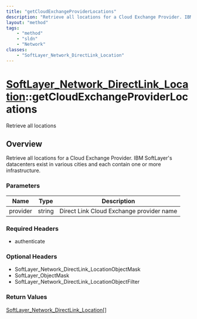 ```yaml
---
title: "getCloudExchangeProviderLocations"
description: "Retrieve all locations for a Cloud Exchange Provider. IBM SoftLayer's datacenters exist in various cities and each conta... "
layout: "method"
tags:
    - "method"
    - "sldn"
    - "Network"
classes:
    - "SoftLayer_Network_DirectLink_Location"
---
```

# [SoftLayer_Network_DirectLink_Location](/reference/services/SoftLayer_Network_DirectLink_Location)::getCloudExchangeProviderLocations

Retrieve all locations


## Overview 
Retrieve all locations for a Cloud Exchange Provider. IBM SoftLayer's datacenters exist in various cities and each contain one or more infrastructure. 

### Parameters 
|Name | Type | Description |
| --- | --- | --- |
|provider| string| Direct Link Cloud Exchange provider name|


### Required Headers
* authenticate

### Optional Headers
* SoftLayer_Network_DirectLink_LocationObjectMask
* SoftLayer_ObjectMask
* SoftLayer_Network_DirectLink_LocationObjectFilter

### Return Values
<a href='/reference/datatypes/SoftLayer_Network_DirectLink_Location'>SoftLayer_Network_DirectLink_Location[] </a>


